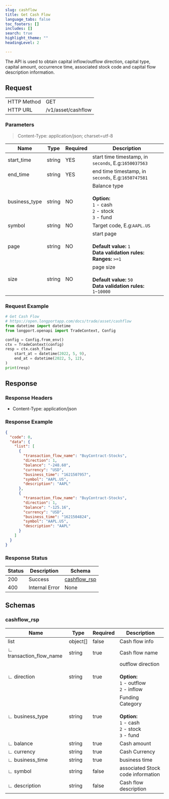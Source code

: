 ```yaml
---
slug: cashflow
title: Get Cash Flow 
language_tabs: false
toc_footers: []
includes: []
search: true
highlight_theme: ""
headingLevel: 2

---
```


The API is used to obtain capital inflow/outflow direction, capital type, capital amount, occurrence time,
associated stock code and capital flow description information.

<SDKLinks module="trade" klass="TradeContext" method="cash_flow" />

## 

## Request

<table className="http-basic">
<tbody>
<tr><td className="http-basic-key">HTTP Method</td><td>GET</td></tr>
<tr><td className="http-basic-key">HTTP URL</td><td>/v1/asset/cashflow 
</td></tr>
</tbody>
</table>

### Parameters

> Content-Type: application/json; charset=utf-8

| Name | Type | Required | Description |
|---|---|---|---|
| start_time | string | YES | start time timestamp, in `seconds`, E.g:`1650037563` |
| end_time | string | YES | end time timestamp, in `seconds`, E.g:`1650747581` |
| business_type | string | NO | Balance type<br/><br/> <b>Option:</b> <br/>`1` - cash <br/>`2` - stock<br/> `3` - fund |
| symbol | string | NO | Target code, E.g:`AAPL.US` |
| page | string | NO | start page <br/><br/><b>Default value:</b> `1`  <br/><b>Data validation rules:</b><br/> <b>Ranges:</b> `>=1` |
| size | string | NO | page size <br/><br/><b>Default value:</b> `50` <br/><b>Data validation rules:</b> `1~10000` |

### Request Example

```python
# Get Cash Flow
# https://open.longportapp.com/docs/trade/asset/cashflow
from datetime import datetime
from longport.openapi import TradeContext, Config

config = Config.from_env()
ctx = TradeContext(config)
resp = ctx.cash_flow(
    start_at = datetime(2022, 5, 9),
    end_at = datetime(2022, 5, 12),
)
print(resp)
```

## Response

### Response Headers

- Content-Type: application/json

### Response Example

```json
{
  "code": 0,
  "data": {
    "list": [
      {
        "transaction_flow_name": "BuyContract-Stocks",
        "direction": 1,
        "balance": "-248.60",
        "currency": "USD",
        "business_time": "1621507957",
        "symbol": "AAPL.US",
        "description": "AAPL"
      },
      {
        "transaction_flow_name": "BuyContract-Stocks",
        "direction": 1,
        "balance": "-125.16",
        "currency": "USD",
        "business_time": "1621504824",
        "symbol": "AAPL.US",
        "description": "AAPL"
      }
    ]
  }
}
```

### Response Status

| Status | Description | Schema |
|---|---|---|
| 200 | Success | [cashflow_rsp](#schemacashflow_rsp) |
| 400 | Internal Error | None |

<aside className="success">
</aside>

## Schemas

### cashflow_rsp

<a id="schemacashflow_rsp"></a>
<a id="schemacashflow_rsp"></a>

|Name|Type|Required|Description|
|---|---|---|---|
|list|object[]|false|Cash flow info|
|∟ transaction_flow_name|string|true|Cash flow name|
|∟ direction|string|true|outflow direction <br/><br/><b>Option:</b> <br/>`1` - outflow <br/>  `2` - inflow|
|∟ business_type|string|true|Funding Category <br/><br/><b>Option:</b> <br/>`1` - cash <br/> `2` - stock <br/> `3` - fund|
|∟ balance|string|true|Cash amount|
|∟ currency|string|true|Cash Currency|
|∟ business_time|string|true|business time|
|∟ symbol|string|false|associated Stock code information|
|∟ description|string|false|Cash flow description|

